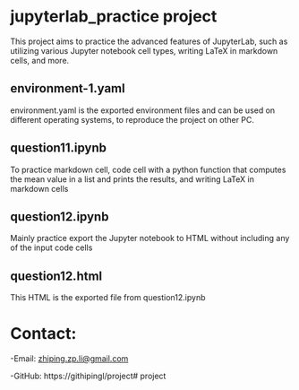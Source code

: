 # jupyterlab_practice project
This project aims to practice the advanced features of JupyterLab, such as utilizing various Jupyter notebook cell types, writing LaTeX in markdown cells, and more.

## environment-1.yaml
environment.yaml is the exported environment files and can be used on different operating systems, to reproduce the project on other PC.

## question11.ipynb
To practice markdown cell, code cell with a python function that computes the mean value in a list and prints the results, and writing LaTeX in markdown cells

## question12.ipynb
Mainly practice export the Jupyter notebook to HTML without including any of the input code cells

## question12.html
This HTML is the exported file from question12.ipynb

# Contact:
-Email:
zhiping.zp.li@gmail.com

-GitHub:
https://githipingl/project# project
